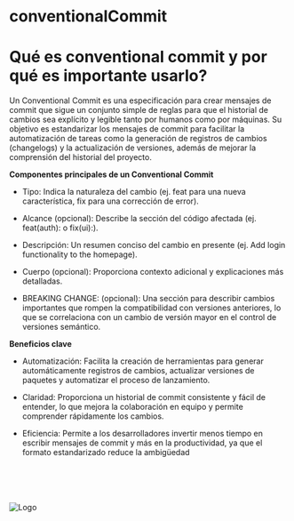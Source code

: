 # conventionalCommit

# Qué es conventional commit y por qué es importante usarlo?

Un Conventional Commit es una especificación para crear mensajes de commit que sigue un conjunto simple de reglas para que el historial de cambios sea explícito y legible tanto por humanos como por máquinas. Su objetivo es estandarizar los mensajes de commit para facilitar la automatización de tareas como la generación de registros de cambios (changelogs) y la actualización de versiones, además de mejorar la comprensión del historial del proyecto. 


**Componentes principales de un Conventional Commit**

* Tipo: Indica la naturaleza del cambio (ej. feat para una nueva característica, fix para una corrección de error). 

* Alcance (opcional): Describe la sección del código afectada (ej. feat(auth): o fix(ui):). 

* Descripción: Un resumen conciso del cambio en presente (ej. Add login functionality to the homepage). 

* Cuerpo (opcional): Proporciona contexto adicional y explicaciones más detalladas.

* BREAKING CHANGE: (opcional): Una sección para describir cambios importantes que rompen la compatibilidad con versiones anteriores, lo que se correlaciona con un cambio de versión mayor en el control de versiones semántico. 


**Beneficios clave**

* Automatización:
Facilita la creación de herramientas para generar automáticamente registros de cambios, actualizar versiones de paquetes y automatizar el proceso de lanzamiento. 

* Claridad:
Proporciona un historial de commit consistente y fácil de entender, lo que mejora la colaboración en equipo y permite comprender rápidamente los cambios. 

* Eficiencia:
Permite a los desarrolladores invertir menos tiempo en escribir mensajes de commit y más en la productividad, ya que el formato estandarizado reduce la ambigüedad

\
\
\
\
![Logo](https://chile.generation.org/wp-content/uploads/2023/02/Generation_Chile_logo_BLUE_v2.svg)
